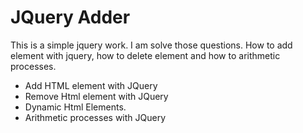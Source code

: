 # JQuery Adder

This is a simple jquery work. I am solve those questions. How to add element with jquery, how to delete element and how to arithmetic processes.

* Add HTML element with JQuery
* Remove Html element with JQuery
* Dynamic Html Elements. 
* Arithmetic processes with JQuery


